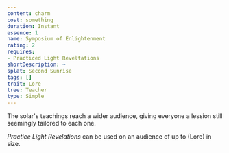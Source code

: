 ```yaml
---
content: charm
cost: something
duration: Instant
essence: 1
name: Symposium of Enlightenment
rating: 2
requires:
- Practiced Light Reveltations
shortDescription: ~
splat: Second Sunrise
tags: []
trait: Lore
tree: Teacher
type: Simple
---
```


The solar's teachings reach a wider audience, giving everyone a lession still seemingly tailored to each one.

_Practice Light Revelations_ can be used on an audience of up to (Lore) in size.

